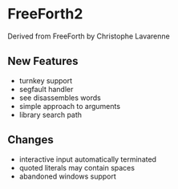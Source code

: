 # FreeForth2
Derived from FreeForth by Christophe Lavarenne

## New Features
* turnkey support
* segfault handler
* see disassembles words
* simple approach to arguments
* library search path

## Changes
* interactive input automatically terminated
* quoted literals may contain spaces
* abandoned windows support
